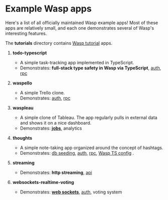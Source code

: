 # Example Wasp apps

Here's a list of all officially maintained Wasp example apps!
Most of these apps are relatively small, and each one demonstrates several of Wasp's interesting features.

The **tutorials** directory contains [Wasp tutorial](https://wasp.sh/docs/tutorial/create) apps.

1. **todo-typescript**

   - A simple task-tracking app implemented in TypeScript.
   - Demonstrates: **full-stack type safety in Wasp via TypeScript**, [auth](https://wasp.sh/docs/auth/overview), [rpc](https://wasp.sh/docs/data-model/operations/overview)

1. **waspello**

   - A simple Trello clone.
   - Demonstrates: [auth](https://wasp.sh/docs/auth/overview), [rpc](https://wasp.sh/docs/data-model/operations/overview)

1. **waspleau**

   - A simple clone of Tableau. The app regularly pulls in external data and shows it on a nice dashboard.
   - Demonstrates: **[jobs](https://wasp.sh/docs/advanced/jobs)**, analytics

1. **thoughts**

   - A simple note-taking app organized around the concept of hashtags.
   - Demonstrates: [db seeding](https://wasp.sh/docs/data-model/databases#seeding-the-database), [auth](https://wasp.sh/docs/auth/overview), [rpc](https://wasp.sh/docs/data-model/operations/overview), [Wasp TS config](https://wasp.sh/docs/general/wasp-ts-config) .

1. **streaming**

   - Demonstrates: **http streaming**, [api](https://wasp.sh/docs/advanced/apis)

1. **websockets-realtime-voting**
   - Demonstrates: **[web sockets](https://wasp.sh/docs/advanced/web-sockets)**, [auth](https://wasp.sh/docs/auth/overview), voting system
